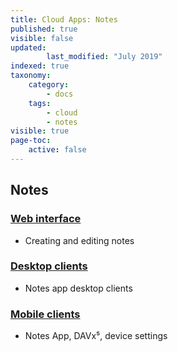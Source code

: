 ```yaml
---
title: Cloud Apps: Notes
published: true
visible: false
updated:
        last_modified: "July 2019"
indexed: true
taxonomy:
    category:
        - docs
    tags:
        - cloud
        - notes
visible: true
page-toc:
    active: false
---
```

## Notes

### [Web interface](web)
- Creating and editing notes

### [Desktop clients](desktop)
- Notes app desktop clients

### [Mobile clients](mobile)
- Notes App, DAVx⁵, device settings
